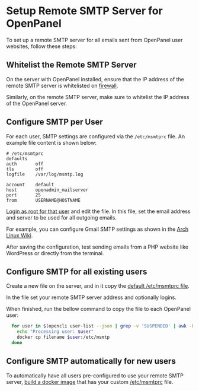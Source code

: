 # Setup Remote SMTP Server for OpenPanel

To set up a remote SMTP server for all emails sent from OpenPanel user websites, follow these steps:

## Whitelist the Remote SMTP Server

On the server with OpenPanel installed, ensure that the IP address of the remote SMTP server is whitelisted on [firewall](/docs/admin/security/firewall/).

Similarly, on the remote SMTP server, make sure to whitelist the IP address of the OpenPanel server.


## Configure SMTP per User

For each user, SMTP settings are configured via the `/etc/msmtprc` file. An example file content is shown below:

```
# /etc/msmtprc
defaults
auth       off
tls        off
logfile    /var/log/msmtp.log

account    default
host       openadmin_mailserver
port       25
from       USERNAME@HOSTNAME
```

[Login as root for that user]() and edit the file. In this file, set the email address and server to be used for all outgoing emails. 

For example, you can configure Gmail SMTP settings as shown in the [Arch Linux Wiki](https://wiki.archlinux.org/title/Msmtp).

After saving the configuration, test sending emails from a PHP website like WordPress or directly from the terminal.


## Configure SMTP for all existing users

Create a new file on the server, and in it copy the [default /etc/msmtprc file](https://github.com/stefanpejcic/OpenPanel/blob/main/docker/apache/email/msmtprc).

In the file set your remote SMTP server address and optionally logins.

When finished, run the bellow command to copy the file to each OpenPanel user:

```bash
  for user in $(opencli user-list --json | grep -v 'SUSPENDED' | awk -F'"' '/username/ {print $4}'); do
    echo "Processing user: $user"
    docker cp filename $user:/etc/msmtp
  done
```


## Configure SMTP automatically for new users

To automatically have all users pre-configured to use your remote SMTP server, [build a docker image](/docs/articles/docker/building_a_docker_image_example_include_php_ioncubeloader/) that has your custom [/etc/msmtprc](https://github.com/stefanpejcic/OpenPanel/blob/main/docker/apache/email/msmtprc) file.
